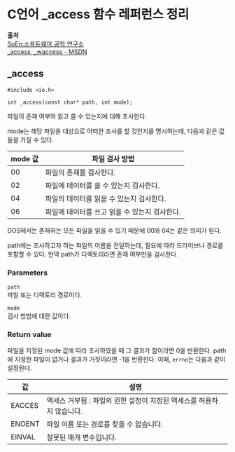 # C언어 _access 함수 레퍼런스 정리
  
**출처**  
<a href = "http://www.soen.kr/" target = "_blank">SoEn:소프트웨어 공학 연구소</a>  
<a href = "https://docs.microsoft.com/ko-kr/cpp/c-runtime-library/reference/access-waccess?view=vs-2019" target = "_blank">_access, _waccess - MSDN</a>  
  
## _access
  
    #include <io.h>

    int _access(const char* path, int mode);
  
파일의 존재 여부와 읽고 쓸 수 있는지에 대해 조사한다.  
  
mode는 해당 파일을 대상으로 어떠한 조사를 할 것인지를 명시하는데, 다음과 같은 값들을 가질 수 있다.  
  
mode 값 | 파일 검사 방법
--------|---------------
00 | 파일의 존재를 검사한다.
02 | 파일에 데이터를 쓸 수 있는지 검사한다.
04 | 파일의 데이터를 읽을 수 있는지 검사한다.
06 | 파일에 데이터를 쓰고 읽을 수 있는지 검사한다.
  
DOS에서는 존재하는 모든 파일을 읽을 수 있기 때문에 00와 04는 같은 의미가 된다.  
  
path에는 조사하고자 하는 파일의 이름을 전달하는데, 필요에 따라 드라이브나 경로를 포함할 수 있다. 만약 path가 디렉토리라면 존재 여부만을 검사한다.  
  
### Parameters
  
`path`  
파일 또는 디렉토리 경로이다.  
  
`mode`  
검사 방법에 대한 값이다.  
  
### Return value
  
파일을 지정된 mode 값에 따라 조사하였을 때 그 결과가 참이라면 0을 반환한다. path에 지정한 파일이 없거나 결과가 거짓이라면 -1을 반환한다. 이때, `errno`는 다음과 같이 설정된다.  
  
값 | 설명
---|------
EACCES | 엑세스 거부됨 : 파일의 권한 설정이 지정된 액세스를 허용하지 않습니다.
ENOENT | 파일 이름 또는 경로를 찾을 수 없습니다.
EINVAL | 잘못된 매개 변수입니다.
  
